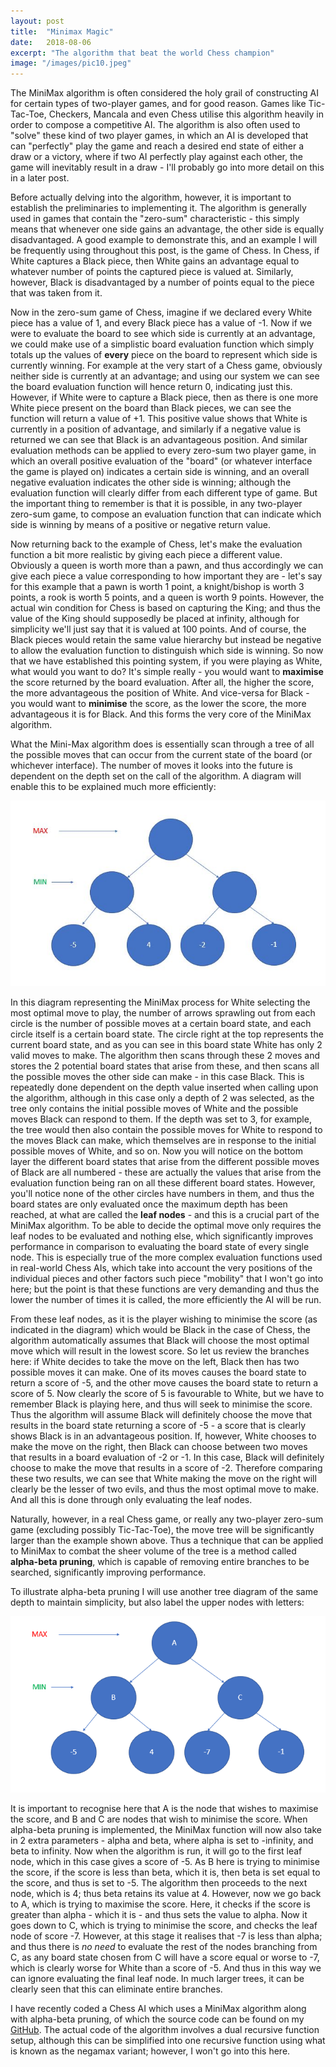 ```yaml
---
layout: post
title:  "Minimax Magic"
date:   2018-08-06
excerpt: "The algorithm that beat the world Chess champion"
image: "/images/pic10.jpeg"
---
```


The MiniMax algorithm is often considered the holy grail of constructing AI for certain types of two-player games, and for good reason. Games like Tic-Tac-Toe, Checkers, Mancala and even Chess utilise this algorithm heavily in order to compose a competitive AI. The algorithm is also often used to "solve" these kind of two player games, in which an AI is developed that can "perfectly" play the game and reach a desired end state of either a draw or a victory, where if two AI perfectly play against each other, the game will inevitably result in a draw - I'll probably go into more detail on this in a later post.

Before actually delving into the algorithm, however, it is important to establish the preliminaries to implementing it. The algorithm is generally used in games that contain the "zero-sum" characteristic - this simply means that whenever one side gains an advantage, the other side is equally disadvantaged. A good example to demonstrate this, and an example I will be frequently using throughout this post, is the game of Chess. In Chess, if White captures a Black piece, then White gains an advantage equal to whatever number of points the captured piece is valued at. Similarly, however, Black is disadvantaged by a number of points equal to the piece that was taken from it.

Now in the zero-sum game of Chess, imagine if we declared every White piece has a value of 1, and every Black piece has a value of -1. Now if we were to evaluate the board to see which side is currently at an advantage, we could make use of a simplistic board evaluation function which simply totals up the values of **every** piece on the board to represent which side is currently winning. For example at the very start of a Chess game, obviously neither side is currently at an advantage; and using our system we can see the board evaluation function will hence return 0, indicating just this. However, if White were to capture a Black piece, then as there is one more White piece present on the board than Black pieces, we can see the function will return a value of +1. This positive value shows that White is currently in a position of advantage, and similarly if a negative value is returned we can see that Black is an advantageous position. And similar evaluation methods can be applied to every zero-sum two player game, in which an overall positive evaluation of the "board" (or whatever interface the game is played on) indicates a certain side is winning, and an overall negative evaluation indicates the other side is winning; although the evaluation function will clearly differ from each different type of game. But the important thing to remember is that it is possible, in any two-player zero-sum game, to compose an evaluation function that can indicate which side is winning by means of a positive or negative return value.

Now returning back to the example of Chess, let's make the evaluation function a bit more realistic by giving each piece a different value. Obviously a queen is worth more than a pawn, and thus accordingly we can give each piece a value corresponding to how important they are - let's say for this example that a pawn is worth 1 point, a knight/bishop is worth 3 points, a rook is worth 5 points, and a queen is worth 9 points. However, the actual win condition for Chess is based on capturing the King; and thus the value of the King should supposedly be placed at infinity, although for simplicity we'll just say that it is valued at 100 points. And of course, the Black pieces would retain the same value hierarchy but instead be negative to allow the evaluation function to distinguish which side is winning. So now that we have established this pointing system, if you were playing as White, what would you want to do? It's simple really - you would want to **maximise** the score returned by the board evaluation. After all, the higher the score, the more advantageous the position of White. And vice-versa for Black - you would want to **minimise** the score, as the lower the score, the more advantageous it is for Black. And this forms the very core of the MiniMax algorithm.

What the Mini-Max algorithm does is essentially scan through a tree of all the possible moves that can occur from the current state of the board (or whichever interface). The number of moves it looks into the future is dependent on the depth set on the call of the algorithm. A diagram will enable this to be explained much more efficiently:

![](/images/pic10.JPG)

In this diagram representing the MiniMax process for White selecting the most optimal move to play, the number of arrows sprawling out from each circle is the number of possible moves at a certain board state, and each circle itself is a certain board state. The circle right at the top represents the current board state, and as you can see in this board state White has only 2 valid moves to make. The algorithm then scans through these 2 moves and stores the 2 potential board states that arise from these, and then scans all the possible moves the other side can make - in this case Black. This is repeatedly done dependent on the depth value inserted when calling upon the algorithm, although in this case only a depth of 2 was selected, as the tree only contains the initial possible moves of White and the possible moves Black can respond to them. If the depth was set to 3, for example, the tree would then also contain the possible moves for White to respond to the moves Black can make, which themselves are in response to the initial possible moves of White, and so on. Now you will notice on the bottom layer the different board states that arise from the different possible moves of Black are all numbered - these are actually the values that arise from the evaluation function being ran on all these different board states. However, you'll notice none of the other circles have numbers in them, and thus the board states are only evaluated once the maximum depth has been reached, at what are called the **leaf nodes** - and this is a crucial part of the MiniMax algorithm. To be able to decide the optimal move only requires the leaf nodes to be evaluated and nothing else, which significantly improves performance in comparison to evaluating the board state of every single node. This is especially true of the more complex evaluation functions used in real-world Chess AIs, which take into account the very positions of the individual pieces and other factors such piece "mobility" that I won't go into here; but the point is that these functions are very demanding and thus the lower the number of times it is called, the more efficiently the AI will be run. 

From these leaf nodes, as it is the player wishing to minimise the score (as indicated in the diagram) which would be Black in the case of Chess, the algorithm automatically assumes that Black will choose the most optimal move which will result in the lowest score. So let us review the branches here: if White decides to take the move on the left, Black then has two possible moves it can make. One of its moves causes the board state to return a score of -5, and the other move causes the board state to return a score of 5. Now clearly the score of 5 is favourable to White, but we have to remember Black is playing here, and thus will seek to minimise the score. Thus the algorithm will assume Black will definitely choose the move that results in the board state returning a score of -5 - a score that is clearly shows Black is in an advantageous position. If, however, White chooses to make the move on the right, then Black can choose between two moves that results in a board evaluation of -2 or -1. In this case, Black will definitely choose to make the move that results in a score of -2. Therefore comparing these two results, we can see that White making the move on the right will clearly be the lesser of two evils, and thus the most optimal move to make. And all this is done through only evaluating the leaf nodes.

Naturally, however, in a real Chess game, or really any two-player zero-sum game (excluding possibly Tic-Tac-Toe), the move tree will be significantly larger than the example shown above. Thus a technique that can be applied to MiniMax to combat the sheer volume of the tree is a method called **alpha-beta pruning**, which is capable of removing entire branches to be searched, significantly improving performance.

To illustrate alpha-beta pruning I will use another tree diagram of the same depth to maintain simplicity, but also label the upper nodes with letters:

![](/images/pic11.PNG)

It is important to recognise here that A is the node that wishes to maximise the score, and B and C are nodes that wish to minimise the score. When alpha-beta pruning is implemented, the MiniMax function will now also take in 2 extra parameters - alpha and beta, where alpha is set to -infinity, and beta to infinity. Now when the algorithm is run, it will go to the first leaf node, which in this case gives a score of -5. As B here is trying to minimise the score, if the score is less than beta, which it is, then beta is set equal to the score, and thus is set to -5. The algorithm then proceeds to the next node, which is 4; thus beta retains its value at 4. However, now we go back to A, which is trying to maximise the score. Here, it checks if the score is greater than alpha - which it is - and thus sets the value to alpha. Now it goes down to C, which is trying to minimise the score, and checks the leaf node of score -7. However, at this stage it realises that -7 is less than alpha; and thus there is *no need* to evaluate the rest of the nodes branching from C, as any board state chosen from C will have a score equal or worse to -7, which is clearly worse for White than a score of -5. And thus in this way we can ignore evaluating the final leaf node. In much larger trees, it can be clearly seen that this can eliminate entire branches. 

I have recently coded a Chess AI which uses a MiniMax algorithm along with alpha-beta pruning, of which the source code can be found on my [GitHub](https://github.com/abhishekngen). The actual code of the algorithm involves a dual recursive function setup, although this can be simplified into one recursive function using what is known as the negamax variant; however, I won't go into this here. 